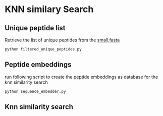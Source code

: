 # KNN similary Search

## Unique peptide list
Retrieve the list of unique peptides from the [small.fasta](https://owncloud.hpi.de/s/fa0aV3lp4Mu8Upq)
```
python filtered_unique_peptides.py
```

## Peptide embeddings
run following script to create the peptide embeddings as database for the knn similarity search
```
python sequence_embedder.py
```

## Knn similarity search
```
```
